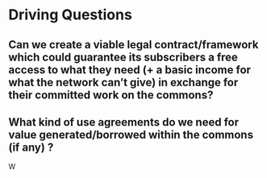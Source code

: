 # Driving Questions

## Can we create a viable legal contract/framework which could guarantee its subscribers a free access to what they need \(+ a basic income for what the network can’t give\) in exchange for their committed work on the commons?



## What kind of use agreements do we need for value generated/borrowed within the commons \(if any\) ?

W



